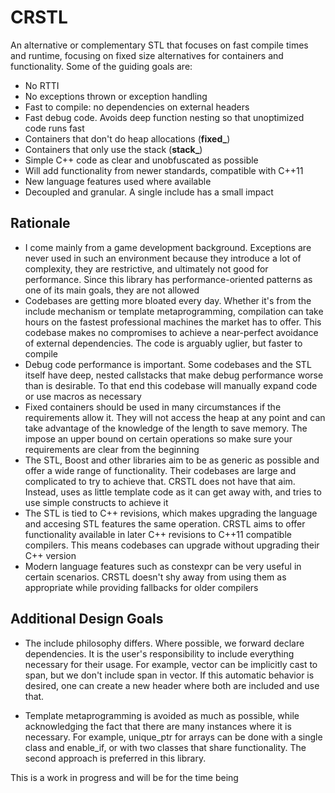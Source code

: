 # CRSTL
An alternative or complementary STL that focuses on fast compile times and runtime, focusing on fixed size alternatives for containers and functionality. Some of the guiding goals are:

- No RTTI
- No exceptions thrown or exception handling
- Fast to compile: no dependencies on external headers
- Fast debug code. Avoids deep function nesting so that unoptimized code runs fast
- Containers that don't do heap allocations (**fixed_**)
- Containers that only use the stack (**stack_**)
- Simple C++ code as clear and unobfuscated as possible
- Will add functionality from newer standards, compatible with C++11
- New language features used where available
- Decoupled and granular. A single include has a small impact

## Rationale

- I come mainly from a game development background. Exceptions are never used in such an environment because they introduce a lot of complexity, they are restrictive, and ultimately not good for performance. Since this library has performance-oriented patterns as one of its main goals, they are not allowed
- Codebases are getting more bloated every day. Whether it's from the include mechanism or template metaprogramming, compilation can take hours on the fastest professional machines the market has to offer. This codebase makes no compromises to achieve a near-perfect avoidance of external dependencies. The code is arguably uglier, but faster to compile
- Debug code performance is important. Some codebases and the STL itself have deep, nested callstacks that make debug performance worse than is desirable. To that end this codebase will manually expand code or use macros as necessary
- Fixed containers should be used in many circumstances if the requirements allow it. They will not access the heap at any point and can take advantage of the knowledge of the length to save memory. The impose an upper bound on certain operations so make sure your requirements are clear from the beginning
- The STL, Boost and other libraries aim to be as generic as possible and offer a wide range of functionality. Their codebases are large and complicated to try to achieve that. CRSTL does not have that aim. Instead, uses as little template code as it can get away with, and tries to use simple constructs to achieve it
- The STL is tied to C++ revisions, which makes upgrading the language and accesing STL features the same operation. CRSTL aims to offer functionality available in later C++ revisions to C++11 compatible compilers. This means codebases can upgrade without upgrading their C++ version
- Modern language features such as constexpr can be very useful in certain scenarios. CRSTL doesn't shy away from using them as appropriate while providing fallbacks for older compilers

## Additional Design Goals

- The include philosophy differs. Where possible, we forward declare dependencies. It is the user's responsibility to include everything necessary for their usage. For example, vector can be implicitly cast to span, but we don't include span in vector. If this automatic behavior is desired, one can create a new header where both are included and use that.

- Template metaprogramming is avoided as much as possible, while acknowledging the fact that there are many instances where it is necessary. For example, unique_ptr for arrays can be done with a single class and enable_if, or with two classes that share functionality. The second approach is preferred in this library.

This is a work in progress and will be for the time being
